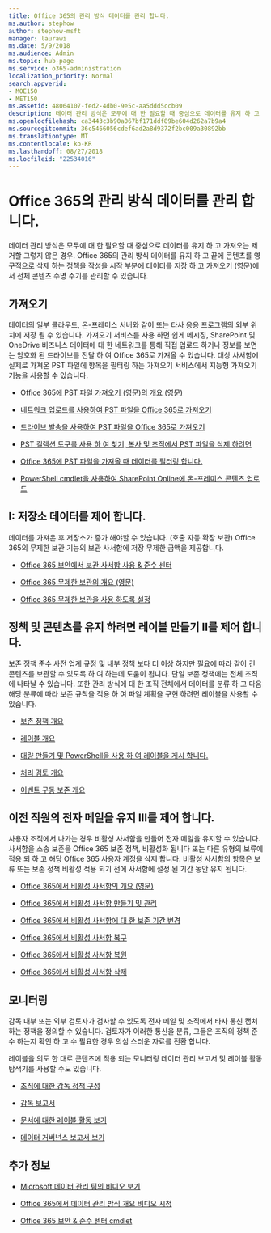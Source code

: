 ```yaml
---
title: Office 365의 관리 방식 데이터를 관리 합니다.
ms.author: stephow
author: stephow-msft
manager: laurawi
ms.date: 5/9/2018
ms.audience: Admin
ms.topic: hub-page
ms.service: o365-administration
localization_priority: Normal
search.appverid:
- MOE150
- MET150
ms.assetid: 48064107-fed2-4db0-9e5c-aa5ddd5ccb09
description: 데이터 관리 방식은 모두에 대 한 필요할 때 중심으로 데이터를 유지 하 고 가져오는 제거할 그렇지 않은 경우. Office 365의 관리 방식 데이터를 유지 하 고 끝에 콘텐츠를 영구적으로 삭제 하는 정책을 작성을 시작 부분에 데이터를 저장 하 고 가져오기 (영문)에서 전체 콘텐츠 수명 주기를 관리할 수 있습니다.
ms.openlocfilehash: ca3443c3b90a067bf171ddf89be604d262a7b9a4
ms.sourcegitcommit: 36c5466056cdef6ad2a8d9372f2bc009a30892bb
ms.translationtype: MT
ms.contentlocale: ko-KR
ms.lasthandoff: 08/27/2018
ms.locfileid: "22534016"
---
```

# <a name="manage-data-governance-in-office-365"></a>Office 365의 관리 방식 데이터를 관리 합니다.

데이터 관리 방식은 모두에 대 한 필요할 때 중심으로 데이터를 유지 하 고 가져오는 제거할 그렇지 않은 경우. Office 365의 관리 방식 데이터를 유지 하 고 끝에 콘텐츠를 영구적으로 삭제 하는 정책을 작성을 시작 부분에 데이터를 저장 하 고 가져오기 (영문)에서 전체 콘텐츠 수명 주기를 관리할 수 있습니다.
  
## <a name="import"></a>가져오기

데이터의 일부 클라우드, 온-프레미스 서버와 같이 또는 타사 응용 프로그램의 외부 위치에 저장 될 수 있습니다. 가져오기 서비스를 사용 하면 쉽게 메시징, SharePoint 및 OneDrive 비즈니스 데이터에 대 한 네트워크를 통해 직접 업로드 하거나 정보를 보면는 암호화 된 드라이브를 전달 하 여 Office 365로 가져올 수 있습니다. 대상 사서함에 실제로 가져온 PST 파일에 항목을 필터링 하는 가져오기 서비스에서 지능형 가져오기 기능을 사용할 수 있습니다. 
  
- [Office 365에 PST 파일 가져오기 (영문)의 개요 (영문)](https://support.office.com/article/ba688e0a-0fcb-4bd7-8e57-2b669564ea84)
    
- [네트워크 업로드를 사용하여 PST 파일을 Office 365로 가져오기](use-network-upload-to-import-pst-files.md)
    
- [드라이브 발송을 사용하여 PST 파일을 Office 365로 가져오기](use-drive-shipping-to-import-pst-files-to-office-365.md)
    
- [PST 컬렉션 도구를 사용 하 여 찾기, 복사 및 조직에서 PST 파일을 삭제 하려면](find-copy-and-delete-pst-files-in-your-organization.md)
    
- [Office 365에 PST 파일을 가져올 때 데이터를 필터링 합니다.](filter-data-when-importing-pst-files.md)
    
- [PowerShell cmdlet을 사용하여 SharePoint Online에 온-프레미스 콘텐츠 업로드](https://support.office.com/article/555049c6-15ef-45a6-9a1f-a1ef673b867c)
    
## <a name="govern-i-store-data"></a>I: 저장소 데이터를 제어 합니다.

데이터를 가져온 후 저장소가 증가 해야할 수 있습니다. (호출 자동 확장 보관) Office 365의 무제한 보관 기능의 보관 사서함에 저장 무제한 금액을 제공합니다.
  
- [Office 365 보안에서 보관 사서함 사용 &amp; 준수 센터](enable-archive-mailboxes.md)

- [Office 365 무제한 보관의 개요 (영문)](unlimited-archiving.md)
    
- [Office 365 무제한 보관을 사용 하도록 설정](enable-unlimited-archiving.md)
    

    
## <a name="govern-ii-create-policies-and-labels-to-retain-content"></a>정책 및 콘텐츠를 유지 하려면 레이블 만들기 II를 제어 합니다.

보존 정책 준수 사전 업계 규정 및 내부 정책 보다 더 이상 하지만 필요에 따라 같이 긴 콘텐츠를 보관할 수 있도록 하 여 하는데 도움이 됩니다. 단일 보존 정책에는 전체 조직에 나타날 수 있습니다. 또한 관리 방식에 대 한 조직 전체에서 데이터를 분류 하 고 다음 해당 분류에 따라 보존 규칙을 적용 하 여 파일 계획을 구현 하려면 레이블을 사용할 수 있습니다.
  
- [보존 정책 개요](retention-policies.md)
    
- [레이블 개요](labels.md)
    
- [대량 만들기 및 PowerShell을 사용 하 여 레이블을 게시 합니다.](https://support.office.com/article/8986701b-ffa1-46ec-8fd0-8f7e81d5b25f.aspx)
    
- [처리 검토 개요](disposition-reviews.md)
    
- [이벤트 구동 보존 개요](event-driven-retention.md)
    
## <a name="govern-iii-retain-the-email-of-former-employees"></a>이전 직원의 전자 메일을 유지 III를 제어 합니다.

사용자 조직에서 나가는 경우 비활성 사서함을 만들어 전자 메일을 유지할 수 있습니다. 사서함을 소송 보존을 Office 365 보존 정책, 비활성화 됩니다 또는 다른 유형의 보류에 적용 되 하 고 해당 Office 365 사용자 계정을 삭제 합니다. 비활성 사서함의 항목은 보류 또는 보존 정책 비활성 적용 되기 전에 사서함에 설정 된 기간 동안 유지 됩니다.
  
- [Office 365에서 비활성 사서함의 개요 (영문)](inactive-mailboxes-in-office-365.md)
    
- [Office 365에서 비활성 사서함 만들기 및 관리](create-and-manage-inactive-mailboxes.md)

- [Office 365에서 비활성 사서함에 대 한 보존 기간 변경](change-the-hold-duration-for-an-inactive-mailbox.md)
  
- [Office 365에서 비활성 사서함 복구](recover-an-inactive-mailbox.md)
 
- [Office 365에서 비활성 사서함 복원](restore-an-inactive-mailbox.md)

- [Office 365에서 비활성 사서함 삭제](delete-an-inactive-mailbox.md)

## <a name="monitor"></a>모니터링

감독 내부 또는 외부 검토자가 검사할 수 있도록 전자 메일 및 조직에서 타사 통신 캡처 하는 정책을 정의할 수 있습니다. 검토자가 이러한 통신을 분류, 그들은 조직의 정책 준수 하는지 확인 하 고 수 필요한 경우 의심 스러운 자료를 전환 합니다.
  
레이블을 의도 한 대로 콘텐츠에 적용 되는 모니터링 데이터 관리 보고서 및 레이블 활동 탐색기를 사용할 수도 있습니다.
  
- [조직에 대한 감독 정책 구성](configure-supervision-policies.md)
    
- [감독 보고서](supervision-reports.md)
    
- [문서에 대한 레이블 활동 보기](view-label-activity-for-documents.md)
    
- [데이터 거버넌스 보고서 보기](view-the-data-governance-reports.md)
    
## <a name="more-information"></a>추가 정보

- [Microsoft 데이터 관리 팀의 비디오 보기](https://go.microsoft.com/fwlink/?linkid=867039)
    
- [Office 365에서 데이터 관리 방식 개요 비디오 시청](https://go.microsoft.com/fwlink/?linkid=852644)
    
- [Office 365 보안 &amp; 준수 센터 cmdlet](https://go.microsoft.com/fwlink/?linkid=852310)
    

